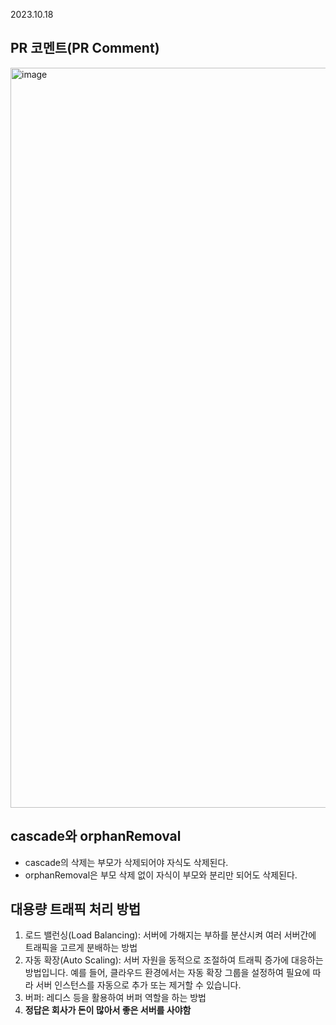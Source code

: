 2023.10.18
## PR 코멘트(PR Comment)
<img width="1184" alt="image" src="https://github.com/f-lab-edu/hotel-java/assets/68748397/ae23aa98-344a-4851-b41f-efb26aff7640">

## cascade와 orphanRemoval
- cascade의 삭제는 부모가 삭제되어야 자식도 삭제된다.
- orphanRemoval은 부모 삭제 없이 자식이 부모와 분리만 되어도 삭제된다.

## 대용량 트래픽 처리 방법
1. 로드 밸런싱(Load Balancing): 서버에 가해지는 부하를 분산시켜 여러 서버간에 트래픽을 고르게 분배하는 방법
2. 자동 확장(Auto Scaling): 서버 자원을 동적으로 조절하여 트래픽 증가에 대응하는 방법입니다. 예를 들어, 클라우드 환경에서는 자동 확장 그룹을 설정하여 필요에 따라 서버 인스턴스를 자동으로 추가 또는 제거할 수 있습니다.
3. 버퍼: 레디스 등을 활용하여 버퍼 역할을 하는 방법
4. **정답은 회사가 돈이 많아서 좋은 서버를 사야함**